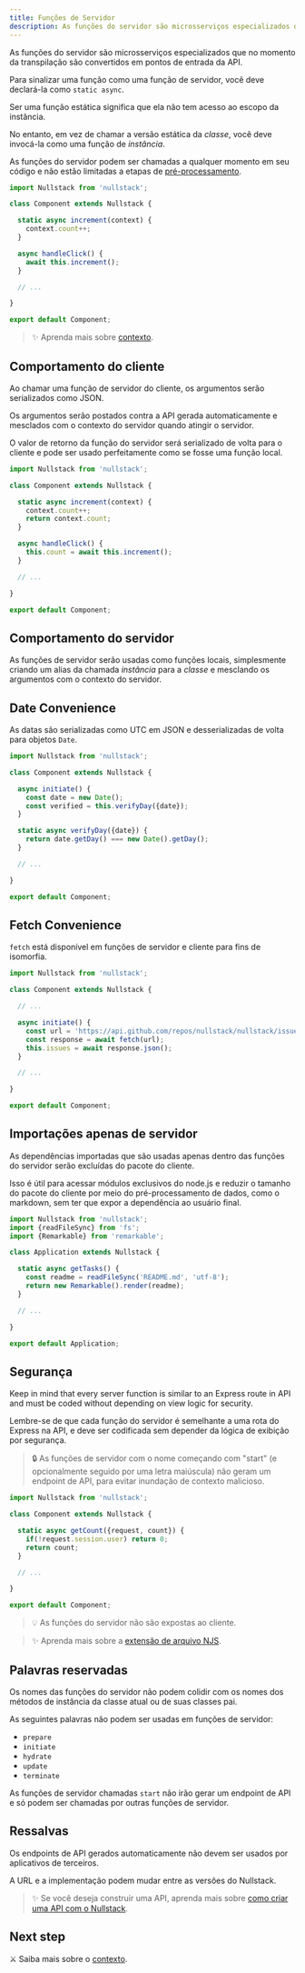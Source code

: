 ```yaml
---
title: Funções de Servidor
description: As funções do servidor são microsserviços especializados que no momento da transpilação são convertidos em pontos de entrada da API.
---
```


As funções do servidor são microsserviços especializados que no momento da transpilação são convertidos em pontos de entrada da API.

Para sinalizar uma função como uma função de servidor, você deve declará-la como `static async`.

Ser uma função estática significa que ela não tem acesso ao escopo da instância.

No entanto, em vez de chamar a versão estática da *classe*, você deve invocá-la como uma função de *instância*.

As funções do servidor podem ser chamadas a qualquer momento em seu código e não estão limitadas a etapas de [pré-processamento](/pt-br/renderizando-no-servidor).

```jsx
import Nullstack from 'nullstack';

class Component extends Nullstack {

  static async increment(context) {
    context.count++;
  }

  async handleClick() {
    await this.increment();
  }

  // ...

}

export default Component;
```

> ✨ Aprenda mais sobre [contexto](/pt-br/contexto).

## Comportamento do cliente

Ao chamar uma função de servidor do cliente, os argumentos serão serializados como JSON.

Os argumentos serão postados contra a API gerada automaticamente e mesclados com o contexto do servidor quando atingir o servidor.

O valor de retorno da função do servidor será serializado de volta para o cliente e pode ser usado perfeitamente como se fosse uma função local.

```jsx
import Nullstack from 'nullstack';

class Component extends Nullstack {

  static async increment(context) {
    context.count++;
    return context.count;
  }

  async handleClick() {
    this.count = await this.increment();
  }

  // ...

}

export default Component;
```

## Comportamento do servidor

As funções de servidor serão usadas como funções locais, simplesmente criando um alias da chamada *instância* para a *classe* e mesclando os argumentos com o contexto do servidor.

## Date Convenience

As datas são serializadas como UTC em JSON e desserializadas de volta para objetos `Date`.

```jsx
import Nullstack from 'nullstack';

class Component extends Nullstack {

  async initiate() {
    const date = new Date();
    const verified = this.verifyDay({date});
  }

  static async verifyDay({date}) {
    return date.getDay() === new Date().getDay();
  }

  // ...

}

export default Component;
```

## Fetch Convenience

`fetch` está disponível em funções de servidor e cliente para fins de isomorfia.

```jsx
import Nullstack from 'nullstack';

class Component extends Nullstack {

  // ...

  async initiate() {
    const url = 'https://api.github.com/repos/nullstack/nullstack/issues';
    const response = await fetch(url);
    this.issues = await response.json();
  }

  // ...

}

export default Component;
```

## Importações apenas de servidor

As dependências importadas que são usadas apenas dentro das funções do servidor serão excluídas do pacote do cliente.

Isso é útil para acessar módulos exclusivos do node.js e reduzir o tamanho do pacote do cliente por meio do pré-processamento de dados, como o markdown, sem ter que expor a dependência ao usuário final.

```jsx
import Nullstack from 'nullstack';
import {readFileSync} from 'fs';
import {Remarkable} from 'remarkable';

class Application extends Nullstack {

  static async getTasks() {
    const readme = readFileSync('README.md', 'utf-8');
    return new Remarkable().render(readme);
  }

  // ...

}

export default Application;
```

## Segurança

Keep in mind that every server function is similar to an Express route in API and must be coded without depending on view logic for security.

Lembre-se de que cada função do servidor é semelhante a uma rota do Express na API, e deve ser codificada sem depender da lógica de exibição por segurança.

> 🔒 As funções de servidor com o nome começando com "start" (e opcionalmente seguido por uma letra maiúscula) não geram um endpoint de API, para evitar inundação de contexto malicioso.

```jsx
import Nullstack from 'nullstack';

class Component extends Nullstack {

  static async getCount({request, count}) {
    if(!request.session.user) return 0;
    return count;
  }

  // ...

}

export default Component;
```

> 💡 As funções do servidor não são expostas ao cliente.

> ✨ Aprenda mais sobre a [extensão de arquivo NJS](/pt-br/extensao-de-arquivo-njs).

## Palavras reservadas

Os nomes das funções do servidor não podem colidir com os nomes dos métodos de instância da classe atual ou de suas classes pai.

As seguintes palavras não podem ser usadas em funções de servidor:

- `prepare`
- `initiate`
- `hydrate`
- `update`
- `terminate`

As funções de servidor chamadas `start` não irão gerar um endpoint de API e só podem ser chamadas por outras funções de servidor.

## Ressalvas

Os endpoints de API gerados automaticamente não devem ser usados por aplicativos de terceiros.

A URL e a implementação podem mudar entre as versões do Nullstack.

> ✨ Se você deseja construir uma API, aprenda mais sobre [como criar uma API com o Nullstack](/pt-br/requisicao-e-resposta-do-servidor).

## Next step

⚔ Saiba mais sobre o [contexto](/pt-br/contexto).